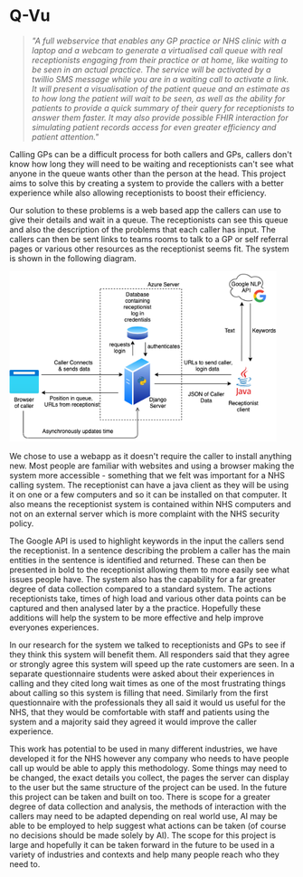 # Q-Vu 

> *"A full webservice that enables any GP practice or NHS clinic with a laptop and a webcam to generate a virtualised call queue with real receptionists engaging from their practice or at home, like waiting to be seen in an actual practice. The service will be activated by a twillio SMS message while you are in a waiting call to activate a link. It will present a visualisation of the patient queue and an estimate as to how long the patient will wait to be seen, as well as the ability for patients to provide a quick summary of their query for receptionists to answer them faster. It may also provide possible FHIR interaction for simulating patient records access for even greater efficiency and patient attention."*

Calling GPs can be a difficult process for both callers and GPs, callers don't know how long they will need to be waiting and receptionists can't see what anyone in the queue wants other than the person at the head. This project aims to solve this by creating a system to provide the callers with a better experience while also allowing receptionists to boost their efficiency.

Our solution to these problems is a web based app the callers can use to give their details and wait in a queue. The receptionists can see this queue and also the description of the problems that each caller has input. The callers can then be sent links to teams rooms to talk to a GP or self referral pages or various other resources as the receptionist seems fit. The system is shown in the following diagram.

<img src="System.png" alt="z" style="zoom:80%;" />

We chose to use a webapp as it doesn't require the caller to install anything new. Most people are familiar with websites and using a browser making the system more accessible - something that we felt was important for a NHS calling system. The receptionist can have a java client as they will be using it on one or a few computers and so it can be installed on that computer. It also means the receptionist system is contained within NHS computers and not on an external server which is more complaint with the NHS security policy. 

The Google API is used to highlight keywords in the input the callers send the receptionist. In a sentence describing the problem a caller has the main entities in the sentence is identified and returned. These can then be presented in bold to the receptionist allowing them to more easily see what issues people have. The system also has the capability for a far greater degree of data collection compared to a standard system. The actions receptionists take, times of high load and various other data points can be captured and then analysed later by a the practice. Hopefully these additions will help the system to be more effective and help improve everyones experiences.

In our research for the system we talked to receptionists and GPs to see if they think this system will benefit them. All responders said that they agree or strongly agree this system will speed up the rate customers are seen. In a separate questionnaire students were asked about their experiences in calling and they cited long wait times as one of the most frustrating things about calling so this system is filling that need. Similarly from the first questionnaire with the professionals they all said it would us useful for the NHS, that they would be comfortable with staff and patients using the system and a majority said they agreed it would improve the caller experience.

This work has potential to be used in many different industries, we have developed it for the NHS however any company who needs to have people call up would be able to apply this methodology. Some things may need to be changed, the exact details you collect, the pages the server can display to the user but the same structure of the project can be used. In the future this project can be taken and built on too. There is scope for a greater degree of data collection and analysis, the methods of interaction with the callers may need to be adapted depending on real world use, AI may be able to be employed to help suggest what actions can be taken (of course no decisions should be made solely by AI). The scope for this project is large and hopefully it can be taken forward in the future to be used in a variety of industries and contexts and help many people reach who they need to. 